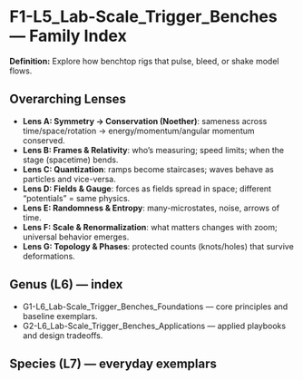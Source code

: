 # F1-L5_Lab-Scale_Trigger_Benches — Family Index
**Definition:** Explore how benchtop rigs that pulse, bleed, or shake model flows.

## Overarching Lenses

- **Lens A: Symmetry -> Conservation (Noether)**: sameness across time/space/rotation → energy/momentum/angular momentum conserved.
- **Lens B: Frames & Relativity**: who’s measuring; speed limits; when the stage (spacetime) bends.
- **Lens C: Quantization**: ramps become staircases; waves behave as particles and vice-versa.
- **Lens D: Fields & Gauge**: forces as fields spread in space; different “potentials” = same physics.
- **Lens E: Randomness & Entropy**: many-microstates, noise, arrows of time.
- **Lens F: Scale & Renormalization**: what matters changes with zoom; universal behavior emerges.
- **Lens G: Topology & Phases**: protected counts (knots/holes) that survive deformations.

## Genus (L6) — index
- G1-L6_Lab-Scale_Trigger_Benches_Foundations — core principles and baseline exemplars.
- G2-L6_Lab-Scale_Trigger_Benches_Applications — applied playbooks and design tradeoffs.

## Species (L7) — everyday exemplars
